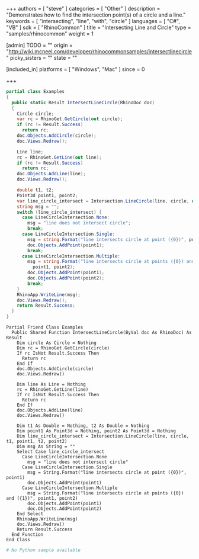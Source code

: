 +++
authors = [ "steve" ]
categories = [ "Other" ]
description = "Demonstrates how to find the intersection point(s) of a circle and a line."
keywords = [ "intersecting", "line", "with", "circle" ]
languages = [ "C#", "VB" ]
sdk = [ "RhinoCommon" ]
title = "Intersecting Line and Circle"
type = "samples/rhinocommon"
weight = 1

[admin]
TODO = ""
origin = "http://wiki.mcneel.com/developer/rhinocommonsamples/intersectlinecircle"
picky_sisters = ""
state = ""

[included_in]
platforms = [ "Windows", "Mac" ]
since = 0

+++

<div class="codetab-content" id="cs">

```cs
partial class Examples
{
  public static Result IntersectLineCircle(RhinoDoc doc)
  {
    Circle circle;
    var rc = RhinoGet.GetCircle(out circle);
    if (rc != Result.Success)
      return rc;
    doc.Objects.AddCircle(circle);
    doc.Views.Redraw();

    Line line;
    rc = RhinoGet.GetLine(out line);
    if (rc != Result.Success)
      return rc;
    doc.Objects.AddLine(line);
    doc.Views.Redraw();

    double t1, t2;
    Point3d point1, point2;
    var line_circle_intersect = Intersection.LineCircle(line, circle, out t1, out point1, out t2, out point2);
    string msg = "";
    switch (line_circle_intersect) {
      case LineCircleIntersection.None:
        msg = "line does not intersect circle";
        break;
      case LineCircleIntersection.Single:
        msg = string.Format("line intersects circle at point ({0})", point1);
        doc.Objects.AddPoint(point1);
        break;
      case LineCircleIntersection.Multiple:
        msg = string.Format("line intersects circle at points ({0}) and ({1})",
          point1, point2);
        doc.Objects.AddPoint(point1);
        doc.Objects.AddPoint(point2);
        break;
    }
    RhinoApp.WriteLine(msg);
    doc.Views.Redraw();
    return Result.Success;
  }
}
```

</div>


<div class="codetab-content" id="vb">

```vbnet
Partial Friend Class Examples
  Public Shared Function IntersectLineCircle(ByVal doc As RhinoDoc) As Result
	Dim circle As Circle = Nothing
	Dim rc = RhinoGet.GetCircle(circle)
	If rc IsNot Result.Success Then
	  Return rc
	End If
	doc.Objects.AddCircle(circle)
	doc.Views.Redraw()

	Dim line As Line = Nothing
	rc = RhinoGet.GetLine(line)
	If rc IsNot Result.Success Then
	  Return rc
	End If
	doc.Objects.AddLine(line)
	doc.Views.Redraw()

	Dim t1 As Double = Nothing, t2 As Double = Nothing
	Dim point1 As Point3d = Nothing, point2 As Point3d = Nothing
	Dim line_circle_intersect = Intersection.LineCircle(line, circle, t1, point1, t2, point2)
	Dim msg As String = ""
	Select Case line_circle_intersect
	  Case LineCircleIntersection.None
		msg = "line does not intersect circle"
	  Case LineCircleIntersection.Single
		msg = String.Format("line intersects circle at point ({0})", point1)
		doc.Objects.AddPoint(point1)
	  Case LineCircleIntersection.Multiple
		msg = String.Format("line intersects circle at points ({0}) and ({1})", point1, point2)
		doc.Objects.AddPoint(point1)
		doc.Objects.AddPoint(point2)
	End Select
	RhinoApp.WriteLine(msg)
	doc.Views.Redraw()
	Return Result.Success
  End Function
End Class
```

</div>


<div class="codetab-content" id="py">

```python
# No Python sample available
```

</div>
